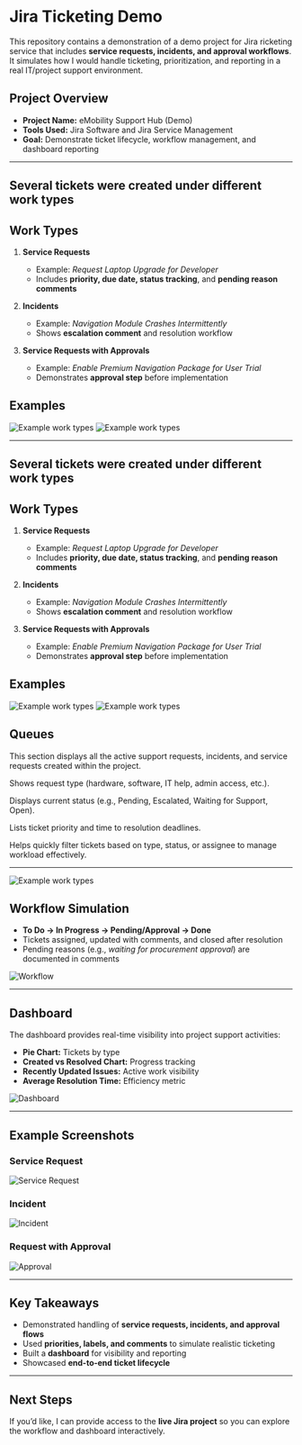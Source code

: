 # Jira Ticketing Demo

This repository contains a demonstration of a demo project for Jira ricketing service that includes **service requests, incidents, and approval workflows**. It simulates how I would handle ticketing, prioritization, and reporting in a real IT/project support environment.


## Project Overview
- **Project Name:** eMobility Support Hub (Demo)
- **Tools Used:** Jira Software and Jira Service Management
- **Goal:** Demonstrate ticket lifecycle, workflow management, and dashboard reporting

---

## Several tickets were created under different **work types**

## Work Types
1. **Service Requests**
   - Example: *Request Laptop Upgrade for Developer*  
   - Includes **priority, due date, status tracking**, and **pending reason comments**

2. **Incidents**
   - Example: *Navigation Module Crashes Intermittently*  
   - Shows **escalation comment** and resolution workflow

3. **Service Requests with Approvals**
   - Example: *Enable Premium Navigation Package for User Trial*  
   - Demonstrates **approval step** before implementation
  
## Examples

![Example work types](SR1.png)
![Example work types](SR2.png)

---

## Several tickets were created under different **work types**

## Work Types
1. **Service Requests**
   - Example: *Request Laptop Upgrade for Developer*  
   - Includes **priority, due date, status tracking**, and **pending reason comments**

2. **Incidents**
   - Example: *Navigation Module Crashes Intermittently*  
   - Shows **escalation comment** and resolution workflow

3. **Service Requests with Approvals**
   - Example: *Enable Premium Navigation Package for User Trial*  
   - Demonstrates **approval step** before implementation
  
## Examples

![Example work types](SR1.png)
![Example work types](SR2.png)

## Queues

This section displays all the active support requests, incidents, and service requests created within the project.

Shows request type (hardware, software, IT help, admin access, etc.).

Displays current status (e.g., Pending, Escalated, Waiting for Support, Open).

Lists ticket priority and time to resolution deadlines.

Helps quickly filter tickets based on type, status, or assignee to manage workload effectively.

---

![Example work types]()

## Workflow Simulation
- **To Do → In Progress → Pending/Approval → Done**
- Tickets assigned, updated with comments, and closed after resolution
- Pending reasons (e.g., *waiting for procurement approval*) are documented in comments

![Workflow](views.png)

---

## Dashboard
The dashboard provides real-time visibility into project support activities:
- **Pie Chart:** Tickets by type  
- **Created vs Resolved Chart:** Progress tracking  
- **Recently Updated Issues:** Active work visibility  
- **Average Resolution Time:** Efficiency metric  

![Dashboard](screenshots/dashboard.png)

---

## Example Screenshots
### Service Request
![Service Request](screenshots/ticket_service_request.png)

### Incident
![Incident](screenshots/ticket_incident.png)

### Request with Approval
![Approval](screenshots/ticket_approval.png)

---

## Key Takeaways
- Demonstrated handling of **service requests, incidents, and approval flows**
- Used **priorities, labels, and comments** to simulate realistic ticketing
- Built a **dashboard** for visibility and reporting
- Showcased **end-to-end ticket lifecycle**

---

## Next Steps
If you’d like, I can provide access to the **live Jira project** so you can explore the workflow and dashboard interactively.


